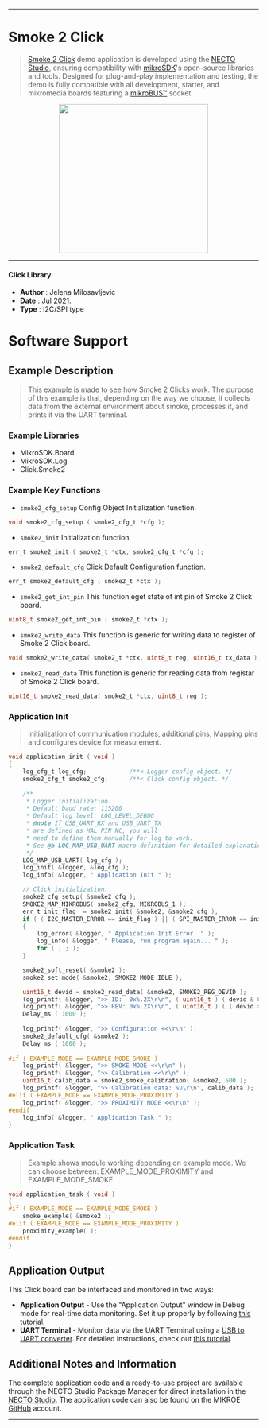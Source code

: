 
---
# Smoke 2 Click

> [Smoke 2 Click](https://www.mikroe.com/?pid_product=MIKROE-4299) demo application is developed using
the [NECTO Studio](https://www.mikroe.com/necto), ensuring compatibility with [mikroSDK](https://www.mikroe.com/mikrosdk)'s
open-source libraries and tools. Designed for plug-and-play implementation and testing, the demo is fully compatible with
all development, starter, and mikromedia boards featuring a [mikroBUS&trade;](https://www.mikroe.com/mikrobus) socket.

<p align="center">
  <img src="https://www.mikroe.com/?pid_product=MIKROE-4299&image=1" height=300px>
</p>

---

#### Click Library

- **Author**        : Jelena Milosavljevic
- **Date**          : Jul 2021.
- **Type**          : I2C/SPI type

# Software Support

## Example Description

> This example is made to see how Smoke 2 Clicks work. The purpose of this example is that, depending on the way we choose, 
it collects data from the external environment about smoke, processes it, and prints it via the UART terminal.

### Example Libraries

- MikroSDK.Board
- MikroSDK.Log
- Click.Smoke2

### Example Key Functions

- `smoke2_cfg_setup` Config Object Initialization function.
```c
void smoke2_cfg_setup ( smoke2_cfg_t *cfg );
```

- `smoke2_init` Initialization function.
```c
err_t smoke2_init ( smoke2_t *ctx, smoke2_cfg_t *cfg );
```

- `smoke2_default_cfg` Click Default Configuration function.
```c
err_t smoke2_default_cfg ( smoke2_t *ctx );
```

- `smoke2_get_int_pin` This function eget state of int pin of Smoke 2 Click board.
```c
uint8_t smoke2_get_int_pin ( smoke2_t *ctx );
```

- `smoke2_write_data` This function is generic for writing data to register of Smoke 2 Click board.
```c
void smoke2_write_data( smoke2_t *ctx, uint8_t reg, uint16_t tx_data );
```

- `smoke2_read_data` This function is generic for reading data from registar of Smoke 2 Click board.
```c
uint16_t smoke2_read_data( smoke2_t *ctx, uint8_t reg );
```

### Application Init

> Initialization of communication modules, additional pins, Mapping pins and configures device for measurement.

```c
void application_init ( void ) 
{
    log_cfg_t log_cfg;            /**< Logger config object. */
    smoke2_cfg_t smoke2_cfg;      /**< Click config object. */
    
    /** 
     * Logger initialization.
     * Default baud rate: 115200
     * Default log level: LOG_LEVEL_DEBUG
     * @note If USB_UART_RX and USB_UART_TX 
     * are defined as HAL_PIN_NC, you will 
     * need to define them manually for log to work. 
     * See @b LOG_MAP_USB_UART macro definition for detailed explanation.
     */
    LOG_MAP_USB_UART( log_cfg );
    log_init( &logger, &log_cfg );   
    log_info( &logger, " Application Init " );

    // Click initialization.
    smoke2_cfg_setup( &smoke2_cfg );
    SMOKE2_MAP_MIKROBUS( smoke2_cfg, MIKROBUS_1 );
    err_t init_flag  = smoke2_init( &smoke2, &smoke2_cfg );
    if ( ( I2C_MASTER_ERROR == init_flag ) || ( SPI_MASTER_ERROR == init_flag ) ) 
    {
        log_error( &logger, " Application Init Error. " );
        log_info( &logger, " Please, run program again... " );
        for ( ; ; );
    }

    smoke2_soft_reset( &smoke2 );
    smoke2_set_mode( &smoke2, SMOKE2_MODE_IDLE );

    uint16_t devid = smoke2_read_data( &smoke2, SMOKE2_REG_DEVID );
    log_printf( &logger, ">> ID:  0x%.2X\r\n", ( uint16_t ) ( devid & 0xFF ) );  
    log_printf( &logger, ">> REV: 0x%.2X\r\n", ( uint16_t ) ( ( devid >> 8 ) & 0xFF ) );
    Delay_ms ( 1000 );
    
    log_printf( &logger, ">> Configuration <<\r\n" );
    smoke2_default_cfg( &smoke2 ); 
    Delay_ms ( 1000 ); 
    
#if ( EXAMPLE_MODE == EXAMPLE_MODE_SMOKE )
    log_printf( &logger, ">> SMOKE MODE <<\r\n" );
    log_printf( &logger, ">> Calibration <<\r\n" );
    uint16_t calib_data = smoke2_smoke_calibration( &smoke2, 500 );
    log_printf( &logger, ">> Calibration data: %u\r\n", calib_data );
#elif ( EXAMPLE_MODE == EXAMPLE_MODE_PROXIMITY )
    log_printf( &logger, ">> PROXIMITY MODE <<\r\n" );
#endif
    log_info( &logger, " Application Task " );
}
```

### Application Task

> Example shows module working depending on example mode. We can choose between: EXAMPLE_MODE_PROXIMITY and EXAMPLE_MODE_SMOKE.

```c
void application_task ( void ) 
{
#if ( EXAMPLE_MODE == EXAMPLE_MODE_SMOKE )
    smoke_example( &smoke2 );
#elif ( EXAMPLE_MODE == EXAMPLE_MODE_PROXIMITY )
    proximity_example( );
#endif
}
```

## Application Output

This Click board can be interfaced and monitored in two ways:
- **Application Output** - Use the "Application Output" window in Debug mode for real-time data monitoring.
Set it up properly by following [this tutorial](https://www.youtube.com/watch?v=ta5yyk1Woy4).
- **UART Terminal** - Monitor data via the UART Terminal using
a [USB to UART converter](https://www.mikroe.com/click/interface/usb?interface*=uart,uart). For detailed instructions,
check out [this tutorial](https://help.mikroe.com/necto/v2/Getting%20Started/Tools/UARTTerminalTool).

## Additional Notes and Information

The complete application code and a ready-to-use project are available through the NECTO Studio Package Manager for 
direct installation in the [NECTO Studio](https://www.mikroe.com/necto). The application code can also be found on
the MIKROE [GitHub](https://github.com/MikroElektronika/mikrosdk_click_v2) account.

---
